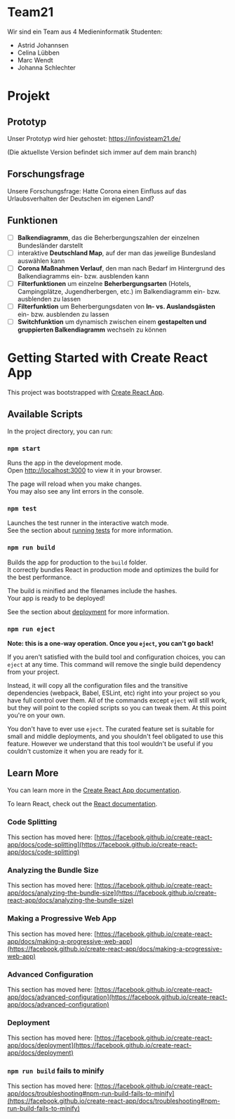 # Team21
Wir sind ein Team aus 4 Medieninformatik Studenten:

- Astrid Johannsen
- Celina Lübben
- Marc Wendt
- Johanna Schlechter

# Projekt

## Prototyp
Unser Prototyp wird hier gehostet: https://infovisteam21.de/

(Die aktuellste Version befindet sich immer auf dem main branch)

## Forschungsfrage
Unsere Forschungsfrage: Hatte Corona einen Einfluss auf das Urlaubsverhalten der Deutschen im eigenen Land?

## Funktionen
- [ ] **Balkendiagramm**, das die Beherbergungszahlen der einzelnen Bundesländer darstellt
- [ ] interaktive **Deutschland Map**, auf der man das jeweilige Bundesland auswählen kann
- [ ] **Corona Maßnahmen Verlauf**, den man nach Bedarf im Hintergrund des Balkendiagramms ein- bzw. ausblenden kann
- [ ] **Filterfunktionen** um einzelne **Beherbergungsarten** (Hotels, Campingplätze, Jugendherbergen, etc.) im Balkendiagramm ein- bzw. ausblenden zu lassen
- [ ] **Filterfunktion** um Beherbergungsdaten von **In- vs. Auslandsgästen** ein- bzw. ausblenden zu lassen
- [ ] **Switchfunktion** um dynamisch zwischen einem **gestapelten und gruppierten Balkendiagramm** wechseln zu können

# Getting Started with Create React App

This project was bootstrapped with [Create React App](https://github.com/facebook/create-react-app).

## Available Scripts

In the project directory, you can run:

### `npm start`

Runs the app in the development mode.\
Open [http://localhost:3000](http://localhost:3000) to view it in your browser.

The page will reload when you make changes.\
You may also see any lint errors in the console.

### `npm test`

Launches the test runner in the interactive watch mode.\
See the section about [running tests](https://facebook.github.io/create-react-app/docs/running-tests) for more information.

### `npm run build`

Builds the app for production to the `build` folder.\
It correctly bundles React in production mode and optimizes the build for the best performance.

The build is minified and the filenames include the hashes.\
Your app is ready to be deployed!

See the section about [deployment](https://facebook.github.io/create-react-app/docs/deployment) for more information.

### `npm run eject`

**Note: this is a one-way operation. Once you `eject`, you can't go back!**

If you aren't satisfied with the build tool and configuration choices, you can `eject` at any time. This command will remove the single build dependency from your project.

Instead, it will copy all the configuration files and the transitive dependencies (webpack, Babel, ESLint, etc) right into your project so you have full control over them. All of the commands except `eject` will still work, but they will point to the copied scripts so you can tweak them. At this point you're on your own.

You don't have to ever use `eject`. The curated feature set is suitable for small and middle deployments, and you shouldn't feel obligated to use this feature. However we understand that this tool wouldn't be useful if you couldn't customize it when you are ready for it.

## Learn More

You can learn more in the [Create React App documentation](https://facebook.github.io/create-react-app/docs/getting-started).

To learn React, check out the [React documentation](https://reactjs.org/).

### Code Splitting

This section has moved here: [https://facebook.github.io/create-react-app/docs/code-splitting](https://facebook.github.io/create-react-app/docs/code-splitting)

### Analyzing the Bundle Size

This section has moved here: [https://facebook.github.io/create-react-app/docs/analyzing-the-bundle-size](https://facebook.github.io/create-react-app/docs/analyzing-the-bundle-size)

### Making a Progressive Web App

This section has moved here: [https://facebook.github.io/create-react-app/docs/making-a-progressive-web-app](https://facebook.github.io/create-react-app/docs/making-a-progressive-web-app)

### Advanced Configuration

This section has moved here: [https://facebook.github.io/create-react-app/docs/advanced-configuration](https://facebook.github.io/create-react-app/docs/advanced-configuration)

### Deployment

This section has moved here: [https://facebook.github.io/create-react-app/docs/deployment](https://facebook.github.io/create-react-app/docs/deployment)

### `npm run build` fails to minify

This section has moved here: [https://facebook.github.io/create-react-app/docs/troubleshooting#npm-run-build-fails-to-minify](https://facebook.github.io/create-react-app/docs/troubleshooting#npm-run-build-fails-to-minify)
